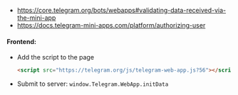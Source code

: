 - https://core.telegram.org/bots/webapps#validating-data-received-via-the-mini-app
- https://docs.telegram-mini-apps.com/platform/authorizing-user

#### Frontend:

- Add the script to the page

  ```html
  <script src="https://telegram.org/js/telegram-web-app.js?56"></script>
  ```

- Submit to server: `window.Telegram.WebApp.initData`

